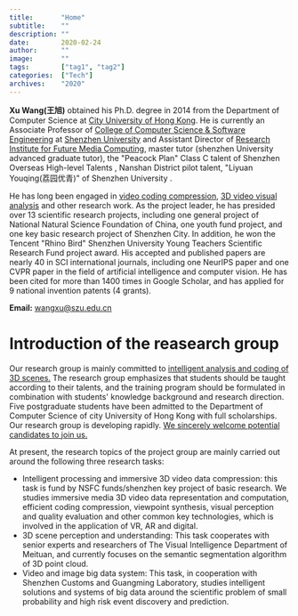 ```yaml
---
title:       "Home"
subtitle:    ""
description: ""
date:        2020-02-24
author:      ""
image:       ""
tags:        ["tag1", "tag2"]
categories:  ["Tech"]
archives:    "2020"
---
```

**Xu Wang(王旭)** obtained his Ph.D. degree in 2014 from the Department of Computer Science at [City University of Hong Kong](https://www.cityu.edu.hk/). He is currently an Associate Professor of [College of Computer Science & Software Engineering](https://csse.szu.edu.cn/)  at [Shenzhen University](https://www.szu.edu.cn/) and Assistant Director of [Research Institute for Future Media Computing](http://futuremedia.szu.edu.cn/), master tutor (shenzhen University advanced graduate tutor), the "Peacock Plan" Class C talent of Shenzhen Overseas High-level Talents , Nanshan District pilot talent, "Liyuan Youqing(荔园优青)" of Shenzhen University .  

He has long been engaged in <u>video coding compression</u>, <u>3D video visual analysis</u> and other research work. As the project leader, he has presided over 13 scientific research projects, including one general project of National Natural Science Foundation of China, one youth fund project, and one key basic research project of Shenzhen City. In addition, he won the Tencent "Rhino Bird" Shenzhen University Young Teachers Scientific Research Fund project award. His accepted and published papers are nearly 40 in SCI international journals, including one NeurIPS paper and one CVPR paper in the field of artificial intelligence and computer vision. He has been cited for more than 1400 times in Google Scholar, and has applied for 9 national invention patents (4 grants). 

**Email:** wangxu@szu.edu.cn

# Introduction of the reasearch group
Our research group is mainly committed to <u>intelligent analysis and coding of 3D scenes.</u>  The research group emphasizes that students should be taught according to their talents, and the training program should be formulated in combination with students' knowledge background and research direction.  Five postgraduate students have been admitted to the Department of Computer Science of city University of Hong Kong with full scholarships.  Our research group is developing rapidly. <u>We sincerely welcome potential candidates to join us.</u>  

At present, the research topics of the project group are mainly carried out around the following three research tasks: 
- Intelligent processing and immersive 3D video data compression: this task is fund by NSFC funds/shenzhen key project of basic research. We studies immersive media 3D video data representation and computation, efficient coding compression, viewpoint synthesis, visual perception and quality evaluation and other common key technologies, which is involved in the application of VR, AR and digital.    
- 3D scene perception and understanding: This task cooperates with senior experts and researchers of The Visual Intelligence Department of Meituan, and currently focuses on the semantic segmentation algorithm of 3D point cloud.    
- Video and image big data system: This task, in cooperation with Shenzhen Customs and Guangming Laboratory, studies intelligent solutions and systems of big data around the scientific problem of small probability and high risk event discovery and prediction.  